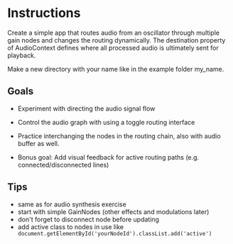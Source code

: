 # Instructions 

Create a simple app that routes audio from an oscillator through multiple gain nodes and changes the routing dynamically. The destination property of AudioContext defines where all processed audio is ultimately sent for playback.

Make a new directory with your name like in the example folder my_name.

## Goals

- Experiment with directing the audio signal flow 
- Control the audio graph with using a toggle routing interface
- Practice interchanging the nodes in the routing chain, also with audio buffer as well.

- Bonus goal: Add visual feedback for active routing paths (e.g. connected/disconnected lines)

## Tips

- same as for audio synthesis exercise
- start with simple GainNodes (other effects and modulations later)
- don't forget to disconnect node before updating
- add active class to nodes in use like ` document.getElementById('yourNodeId').classList.add('active')`